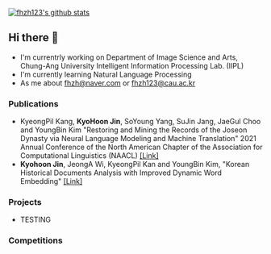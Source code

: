 [![fhzh123's github stats](https://github-readme-stats.vercel.app/api?username=fhzh123)](https://github.com/fhzh123/fhzh123)
## Hi there 👋
- I'm currentrly working on Department of Image Science and Arts, Chung-Ang University Intelligent Information Processing Lab. (IIPL)
- I'm currently learning Natural Language Processing
- As me about fhzh@naver.com or fhzh123@cau.ac.kr

### Publications
* KyeongPil Kang, **KyoHoon Jin**, SoYoung Yang, SuJin Jang, JaeGul Choo and YoungBin Kim "Restoring and Mining the Records of the Joseon Dynasty via Neural Language Modeling and Machine Translation" 2021 Annual Conference of the North American Chapter of the Association for Computational Linguistics (NAACL) [[Link]](https://arxiv.org/abs/2104.05964)
* **Kyohoon Jin**, JeongA Wi, KyeongPil Kan and YoungBin Kim, "Korean Historical Documents Analysis with Improved Dynamic Word Embedding" [[Link]](https://www.mdpi.com/2076-3417/10/21/7939/htm)

### Projects
* TESTING

### Competitions
<!--
**fhzh123/fhzh123** is a ✨ _special_ ✨ repository because its `README.md` (this file) appears on your GitHub profile.

Here are some ideas to get you started:

- 🔭 I’m currently working on IIPL
- 🌱 I’m currently learning ...
- 👯 I’m looking to collaborate on ...
- 🤔 I’m looking for help with ...
- 💬 Ask me about ...
- 📫 How to reach me: ...
- 😄 Pronouns: ...
- ⚡ Fun fact: ...
-->
